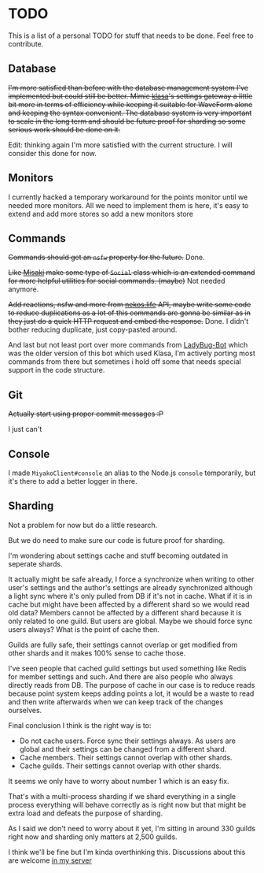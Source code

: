# TODO
This is a list of a personal TODO for stuff that needs to be done. Feel free to contribute.

## Database
~~I'm more satisfied than before with the database management system I've implemented but could still be better. Mimic [klasa](https://github.com/dirigeants/klasa)'s settings gateway a little bit more in terms of efficiency while keeping it suitable for WaveForm alone and keeping the syntax convenient. The database system is very important to scale in the long term and should be future proof for sharding so some serious work should be done on it.~~

Edit: thinking again I'm more satisfied with the current structure. I will consider this done for now.

## Monitors
I currently hacked a temporary workaround for the points monitor until we needed more monitors. All we need to implement them is here, it's easy to extend and add more stores so add a new monitors store

## Commands
~~Commands should get an `nsfw` property for the future.~~ Done.

~~Like [Misaki](https://github.com/NotAWeebDev/Misaki) make some type of `Social` class which is an extended command for more helpful utilities for social commands. (maybe)~~ Not needed anymore.

~~Add reactions, nsfw and more from [nekos.life](https://nekos.life) API, maybe write some code to reduce duplications as a lot of this commands are gonna be similar as in they just do a quick HTTP request and embed the response.~~ Done. I didn't bother reducing duplicate, just copy-pasted around.

And last but not least port over more commands from [LadyBug-Bot](https://github.com/pollen5/ladybug-archive) which was the older version of this bot which used Klasa, I'm actively porting most commands from there but sometimes i hold off some that needs special support in the code structure.

## Git
~~Actually start using proper commit messages :P~~

I just can't

## Console
I made `MiyakoClient#console` an alias to the Node.js `console` temporarily, but it's there to add a better logger in there.

## Sharding
Not a problem for now but do a little research.

But we do need to make sure our code is future proof for sharding.

I'm wondering about settings cache and stuff becoming outdated in seperate shards.

It actually might be safe already, I force a synchronize when writing to other user's settings and the author's settings are already synchronized although a light sync where it's only pulled from DB if it's not in cache. What if it is in cache but might have been affected by a different shard so we would read old data? Members cannot be affected by a different shard because it is only related to one guild. But users are global. Maybe we should force sync users always? What is the point of cache then.

Guilds are fully safe, their settings cannot overlap or get modified from other shards and it makes 100% sense to cache those.

I've seen people that cached guild settings but used something like Redis for member settings and such. And there are also people who always directly reads from DB. The purpose of cache in our case is to reduce reads because point system keeps adding points a lot, it would be a waste to read and then write afterwards when we can keep track of the changes ourselves.

Final conclusion I think is the right way is to:
- Do not cache users. Force sync their settings always. As users are global and their settings can be changed from a different shard.
- Cache members. Their settings cannot overlap with other shards.
- Cache guilds. Their settings cannot overlap with other shards.

It seems we only have to worry about number 1 which is an easy fix.

That's with a multi-process sharding if we shard everything in a single process everything will behave correctly as is right now but that might be extra load and defeats the purpose of sharding.

As I said we don't need to worry about it yet, I'm sitting in around 330 guilds right now and sharding only matters at 2,500 guilds.

I think we'll be fine but I'm kinda overthinking this. Discussions about this are welcome [in my server](https://discord.gg/mDkMbEh)
